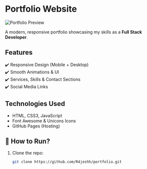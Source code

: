 # Portfolio Website  

![Portfolio Preview](https://i.ibb.co/MD78fk4c/Img2url-bot.jpg)  

A modern, responsive portfolio showcasing my skills as a **Full Stack Developer**.  

## Features  
✔️ Responsive Design (Mobile + Desktop)  
✔️ Smooth Animations & UI  
✔️ Services, Skills & Contact Sections  
✔️ Social Media Links  

##  Technologies Used  
- HTML, CSS3, JavaScript  
- Font Awesome & Unicons Icons  
- GitHub Pages (Hosting)  

## 🚀 How to Run?  
1. Clone the repo:  
   ```bash
   git clone https://github.com/R4jeshh/portfolio.git
